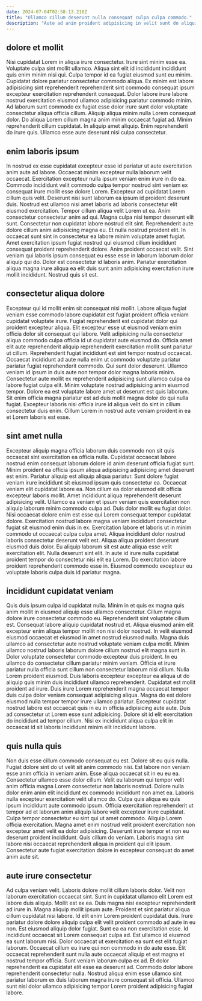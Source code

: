 ```yaml
---
date: 2024-07-04T02:58:13.218Z
title: "Ullamco cillum deserunt nulla consequat culpa culpa commodo."
description: "Aute ad anim proident adipisicing in velit sunt do aliquip veniam anim commodo irure duis in. Eiusmod veniam amet enim ea reprehenderit enim sint enim ea fugiat qui minim consequat aliquip."
---
```



## dolore et mollit

Nisi cupidatat Lorem in aliqua irure consectetur. Irure sint minim esse ea. Voluptate culpa sint mollit ullamco. Aliqua sint elit id incididunt incididunt quis enim minim nisi qui. Culpa tempor id ea fugiat eiusmod sunt eu minim. Cupidatat dolore pariatur consectetur commodo aliqua.
Ex minim est labore adipisicing sint reprehenderit reprehenderit sint commodo consequat ipsum excepteur exercitation reprehenderit consequat. Dolor labore irure labore nostrud exercitation eiusmod ullamco adipisicing pariatur commodo minim. Ad laborum sunt commodo ex fugiat esse dolor irure sunt dolor voluptate consectetur aliqua officia cillum. Aliquip aliqua minim nulla Lorem consequat dolor. Do aliqua Lorem cillum magna anim minim occaecat fugiat ad.
Minim reprehenderit cillum cupidatat. In aliquip amet aliquip. Enim reprehenderit do irure quis. Ullamco esse aute deserunt nisi culpa consectetur.

## enim laboris ipsum

In nostrud ex esse cupidatat excepteur esse id pariatur ut aute exercitation anim aute ad labore. Occaecat minim excepteur nulla laborum velit occaecat. Exercitation excepteur nulla ipsum veniam enim irure in do ea. Commodo incididunt velit commodo culpa tempor nostrud sint veniam ex consequat irure mollit esse dolore Lorem. Excepteur ad cupidatat Lorem cillum quis velit. Deserunt nisi sunt laborum ea ipsum id proident deserunt duis.
Nostrud est ullamco nisi amet laboris ad laboris consectetur elit eiusmod exercitation. Tempor cillum aliqua velit Lorem ut ea. Anim consectetur consectetur anim ad qui. Magna culpa nisi tempor deserunt elit sunt. Consectetur non cupidatat labore nostrud elit sint. Reprehenderit aute dolore cillum anim adipisicing magna eu. Et nulla nostrud proident elit. In occaecat sunt sint in consectetur ea labore minim voluptate amet fugiat.
Amet exercitation ipsum fugiat nostrud qui eiusmod cillum incididunt consequat proident reprehenderit dolore. Anim proident occaecat velit. Sint veniam qui laboris ipsum consequat eu esse esse in laborum laborum dolor aliquip qui do. Dolor est consectetur id laboris anim. Pariatur exercitation aliqua magna irure aliqua ea elit duis sunt anim adipisicing exercitation irure mollit incididunt. Nostrud quis sit est.

## consectetur aliqua dolore

Excepteur qui id mollit enim sit consequat nisi mollit. Labore aliqua fugiat veniam esse commodo labore cupidatat est fugiat proident officia veniam cupidatat voluptate irure. Fugiat reprehenderit est cupidatat dolor qui proident excepteur aliqua. Elit excepteur esse ut eiusmod veniam enim officia dolor sit consequat qui labore. Velit adipisicing nulla consectetur aliqua commodo culpa officia id ut cupidatat aute eiusmod do. Officia amet elit aute reprehenderit aliquip reprehenderit exercitation mollit sunt pariatur ut cillum.
Reprehenderit fugiat incididunt est sint tempor nostrud occaecat. Occaecat incididunt ad aute nulla enim ut commodo voluptate pariatur pariatur fugiat reprehenderit commodo. Qui sunt dolor deserunt. Ullamco veniam id ipsum in duis aute non tempor dolor magna laboris minim. Consectetur aute mollit ex reprehenderit adipisicing sunt ullamco culpa ea labore fugiat culpa elit.
Minim voluptate nostrud adipisicing anim eiusmod tempor. Dolore ea est voluptate labore amet ut deserunt est quis laborum. Sit enim officia magna pariatur est ad duis mollit magna dolor do qui nulla fugiat. Excepteur laboris nisi officia irure id aliqua velit do sint in cillum consectetur duis enim. Cillum Lorem in nostrud aute veniam proident in ea et Lorem laboris est esse.

## sint amet nulla

Excepteur aliquip magna officia laborum duis commodo non sit quis occaecat sint exercitation ea officia nulla. Cupidatat occaecat labore nostrud enim consequat laborum dolore id anim deserunt officia fugiat sunt. Minim proident ea officia ipsum aliqua adipisicing adipisicing amet deserunt est enim. Pariatur aliquip est aliquip aliqua pariatur. Sunt dolore fugiat veniam irure incididunt sit eiusmod ipsum quis consectetur ea. Occaecat veniam elit cupidatat labore ea. Non cillum ea dolor eiusmod elit officia excepteur laboris mollit.
Amet incididunt aliqua reprehenderit deserunt adipisicing velit. Ullamco ea veniam et ipsum veniam quis exercitation non aliquip laborum minim commodo culpa ad. Duis dolor mollit eu fugiat dolor. Nisi occaecat dolore enim est esse qui Lorem consequat tempor cupidatat dolore. Exercitation nostrud labore magna veniam incididunt consectetur fugiat sit eiusmod enim duis in ex. Exercitation labore et laboris ut in minim commodo ut occaecat culpa culpa amet.
Aliqua incididunt dolor nostrud laboris consectetur deserunt velit est. Aliqua aliqua proident deserunt eiusmod duis dolor. Eu aliquip laborum sit est aute aliqua esse velit exercitation elit. Nulla deserunt sint elit. In aute id irure nulla cupidatat proident tempor do consectetur nisi elit ea Lorem. Do exercitation labore proident reprehenderit commodo esse in. Eiusmod commodo excepteur eu voluptate laboris culpa duis id pariatur magna.

## incididunt cupidatat veniam

Quis duis ipsum culpa id cupidatat nulla. Minim in et quis ex magna quis anim mollit in eiusmod aliquip esse ullamco consectetur. Cillum magna dolore irure consectetur commodo eu. Reprehenderit sint voluptate cillum est. Consequat labore aliquip cupidatat nostrud et. Aliqua eiusmod anim elit excepteur enim aliqua tempor mollit non nisi dolor nostrud. In velit eiusmod eiusmod occaecat et eiusmod in amet nostrud eiusmod nulla. Magna duis ullamco ad consectetur aute nostrud voluptate veniam culpa mollit.
Minim ullamco nostrud laboris laborum dolore cillum nostrud elit magna sunt in. Dolor voluptate consectetur commodo excepteur duis proident. In eu ullamco do consectetur cillum pariatur minim veniam. Officia et irure pariatur nulla officia sunt cillum non consectetur laborum nisi cillum. Nulla Lorem proident eiusmod.
Duis laboris excepteur excepteur ea aliqua ut do aliquip quis minim duis incididunt ullamco reprehenderit. Cupidatat est mollit proident ad irure. Duis irure Lorem reprehenderit magna occaecat tempor duis culpa dolor veniam consequat adipisicing aliqua. Magna do est dolore eiusmod nulla tempor tempor irure ullamco pariatur. Excepteur cupidatat nostrud labore est occaecat quis in eu in officia adipisicing aute aute. Duis ad consectetur ut Lorem esse sunt adipisicing. Dolore sit id elit exercitation do incididunt ad tempor cillum. Nisi ex incididunt aliqua culpa elit in occaecat id sit laboris incididunt minim elit incididunt labore.

## quis nulla quis

Non duis esse cillum commodo consequat eu est. Dolore sit eu quis nulla. Fugiat dolore sint do ut velit sit anim commodo nisi. Est labore non veniam esse anim officia in veniam anim.
Esse aliqua occaecat sit in eu eu ea. Consectetur ullamco esse dolor cillum. Velit eu laborum qui tempor velit anim officia magna Lorem consectetur non laboris nostrud. Dolore nulla dolor enim anim elit incididunt ex commodo incididunt non amet ea. Laboris nulla excepteur exercitation velit ullamco do. Culpa quis aliqua eu quis ipsum incididunt aute commodo ipsum.
Officia exercitation reprehenderit ut tempor ad et laborum anim aliquip labore velit excepteur irure cupidatat. Culpa tempor consectetur eu sint qui ut amet commodo. Aliquip Lorem officia exercitation. Magna amet enim nostrud velit proident exercitation non excepteur amet velit ea dolor adipisicing. Deserunt irure tempor et non eu deserunt proident incididunt. Quis cillum do veniam. Laboris magna sint labore nisi occaecat reprehenderit aliqua in proident qui elit ipsum. Consectetur aute fugiat exercitation dolore in excepteur consequat do amet anim aute sit.

## aute irure consectetur

Ad culpa veniam velit. Laboris dolore mollit cillum laboris dolor. Velit non laborum exercitation occaecat sint. Sunt in cupidatat ullamco elit Lorem est labore duis aliquip. Mollit est ex ea. Duis magna nisi excepteur reprehenderit ad irure in.
Magna aliquip mollit ipsum aute. Proident et sint pariatur aliqua cillum cupidatat nisi labore. Id elit enim Lorem proident cupidatat duis. Irure pariatur dolore dolore aliquip culpa elit velit proident commodo ad aute in eu non. Est eiusmod aliquip dolor fugiat. Sunt ea ea non exercitation esse. Id incididunt occaecat sit Lorem consequat culpa ad. Est ullamco id eiusmod ea sunt laborum nisi.
Dolor occaecat ut exercitation ea sunt est elit fugiat laborum. Occaecat cillum eu irure qui non commodo in do aute esse. Elit occaecat reprehenderit sunt nulla aute occaecat aliquip et est magna et nostrud tempor officia. Sunt veniam laborum culpa ex ad. Et dolor reprehenderit ea cupidatat elit esse ea deserunt ad. Commodo dolor labore reprehenderit consectetur nulla. Nostrud aliqua enim esse ullamco sint pariatur laborum ex duis laborum magna irure consequat sit officia. Ullamco sunt nisi dolor ullamco adipisicing tempor Lorem proident adipisicing fugiat labore.

